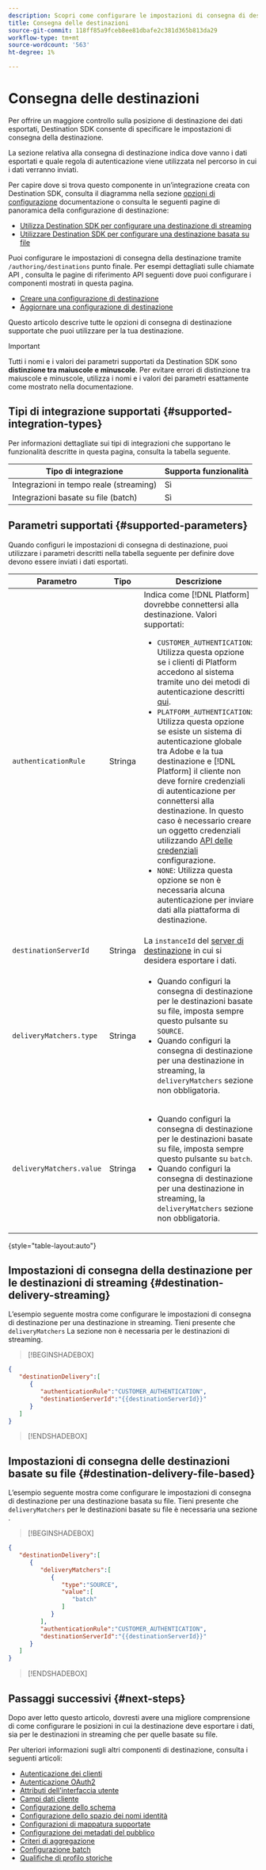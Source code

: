 ```yaml
---
description: Scopri come configurare le impostazioni di consegna di destinazione per le destinazioni create con Destination SDK, per indicare dove vanno i dati esportati e quale regola di autenticazione viene utilizzata nel percorso in cui i dati verranno inviati.
title: Consegna delle destinazioni
source-git-commit: 118ff85a9fceb8ee81dbafe2c381d365b813da29
workflow-type: tm+mt
source-wordcount: '563'
ht-degree: 1%

---
```



# Consegna delle destinazioni

Per offrire un maggiore controllo sulla posizione di destinazione dei dati esportati, Destination SDK consente di specificare le impostazioni di consegna della destinazione.

La sezione relativa alla consegna di destinazione indica dove vanno i dati esportati e quale regola di autenticazione viene utilizzata nel percorso in cui i dati verranno inviati.

<!-- When configuring a destination, you must specify an authentication rule and one or more `destinationServerId` parameters, corresponding to the destination servers that define where the data will be delivered to. In most cases, the authentication rule that you should use is `CUSTOMER_AUTHENTICATION`.  -->

Per capire dove si trova questo componente in un’integrazione creata con Destination SDK, consulta il diagramma nella sezione [opzioni di configurazione](../configuration-options.md) documentazione o consulta le seguenti pagine di panoramica della configurazione di destinazione:

* [Utilizza Destination SDK per configurare una destinazione di streaming](../../guides/configure-destination-instructions.md#create-destination-configuration)
* [Utilizzare Destination SDK per configurare una destinazione basata su file](../../guides/configure-file-based-destination-instructions.md#create-destination-configuration)

Puoi configurare le impostazioni di consegna della destinazione tramite `/authoring/destinations` punto finale. Per esempi dettagliati sulle chiamate API , consulta le pagine di riferimento API seguenti dove puoi configurare i componenti mostrati in questa pagina.

* [Creare una configurazione di destinazione](../../authoring-api/destination-configuration/create-destination-configuration.md)
* [Aggiornare una configurazione di destinazione](../../authoring-api/destination-configuration/update-destination-configuration.md)

Questo articolo descrive tutte le opzioni di consegna di destinazione supportate che puoi utilizzare per la tua destinazione.

>[!IMPORTANT]
>
>Tutti i nomi e i valori dei parametri supportati da Destination SDK sono **distinzione tra maiuscole e minuscole**. Per evitare errori di distinzione tra maiuscole e minuscole, utilizza i nomi e i valori dei parametri esattamente come mostrato nella documentazione.

## Tipi di integrazione supportati {#supported-integration-types}

Per informazioni dettagliate sui tipi di integrazioni che supportano le funzionalità descritte in questa pagina, consulta la tabella seguente.

| Tipo di integrazione | Supporta funzionalità |
|---|---|
| Integrazioni in tempo reale (streaming) | Sì |
| Integrazioni basate su file (batch) | Sì |

## Parametri supportati {#supported-parameters}

Quando configuri le impostazioni di consegna di destinazione, puoi utilizzare i parametri descritti nella tabella seguente per definire dove devono essere inviati i dati esportati.

| Parametro | Tipo | Descrizione |
|---------|----------|------|
| `authenticationRule` | Stringa | Indica come [!DNL Platform] dovrebbe connettersi alla destinazione. Valori supportati:<ul><li>`CUSTOMER_AUTHENTICATION`: Utilizza questa opzione se i clienti di Platform accedono al sistema tramite uno dei metodi di autenticazione descritti [qui](customer-authentication.md).</li><li>`PLATFORM_AUTHENTICATION`: Utilizza questa opzione se esiste un sistema di autenticazione globale tra Adobe e la tua destinazione e [!DNL Platform] il cliente non deve fornire credenziali di autenticazione per connettersi alla destinazione. In questo caso è necessario creare un oggetto credenziali utilizzando [API delle credenziali](../../credentials-api/create-credential-configuration.md) configurazione. </li><li>`NONE`: Utilizza questa opzione se non è necessaria alcuna autenticazione per inviare dati alla piattaforma di destinazione. </li></ul> |
| `destinationServerId` | Stringa | La `instanceId` del [server di destinazione](../../authoring-api/destination-server/create-destination-server.md) in cui si desidera esportare i dati. |
| `deliveryMatchers.type` | Stringa | <ul><li>Quando configuri la consegna di destinazione per le destinazioni basate su file, imposta sempre questo pulsante su `SOURCE`.</li><li>Quando configuri la consegna di destinazione per una destinazione in streaming, la `deliveryMatchers` sezione non obbligatoria.</li></ul> |
| `deliveryMatchers.value` | Stringa | <ul><li>Quando configuri la consegna di destinazione per le destinazioni basate su file, imposta sempre questo pulsante su `batch`.</li><li>Quando configuri la consegna di destinazione per una destinazione in streaming, la `deliveryMatchers` sezione non obbligatoria.</li></ul> |

{style="table-layout:auto"}

## Impostazioni di consegna della destinazione per le destinazioni di streaming {#destination-delivery-streaming}

L’esempio seguente mostra come configurare le impostazioni di consegna di destinazione per una destinazione in streaming. Tieni presente che `deliveryMatchers` La sezione non è necessaria per le destinazioni di streaming.

>[!BEGINSHADEBOX]

```json
{
   "destinationDelivery":[
      {
         "authenticationRule":"CUSTOMER_AUTHENTICATION",
         "destinationServerId":"{{destinationServerId}}"
      }
   ]
}
```

>[!ENDSHADEBOX]

## Impostazioni di consegna delle destinazioni basate su file {#destination-delivery-file-based}

L’esempio seguente mostra come configurare le impostazioni di consegna di destinazione per una destinazione basata su file. Tieni presente che `deliveryMatchers` per le destinazioni basate su file è necessaria una sezione .

>[!BEGINSHADEBOX]

```json
{
   "destinationDelivery":[
      {
         "deliveryMatchers":[
            {
               "type":"SOURCE",
               "value":[
                  "batch"
               ]
            }
         ],
         "authenticationRule":"CUSTOMER_AUTHENTICATION",
         "destinationServerId":"{{destinationServerId}}"
      }
   ]
}
```

>[!ENDSHADEBOX]

## Passaggi successivi {#next-steps}

Dopo aver letto questo articolo, dovresti avere una migliore comprensione di come configurare le posizioni in cui la destinazione deve esportare i dati, sia per le destinazioni in streaming che per quelle basate su file.

Per ulteriori informazioni sugli altri componenti di destinazione, consulta i seguenti articoli:

* [Autenticazione dei clienti](customer-authentication.md)
* [Autenticazione OAuth2](oauth2-authentication.md)
* [Attributi dell&#39;interfaccia utente](ui-attributes.md)
* [Campi dati cliente](customer-data-fields.md)
* [Configurazione dello schema](schema-configuration.md)
* [Configurazione dello spazio dei nomi identità](identity-namespace-configuration.md)
* [Configurazioni di mappatura supportate](supported-mapping-configurations.md)
* [Configurazione dei metadati del pubblico](audience-metadata-configuration.md)
* [Criteri di aggregazione](aggregation-policy.md)
* [Configurazione batch](batch-configuration.md)
* [Qualifiche di profilo storiche](historical-profile-qualifications.md)